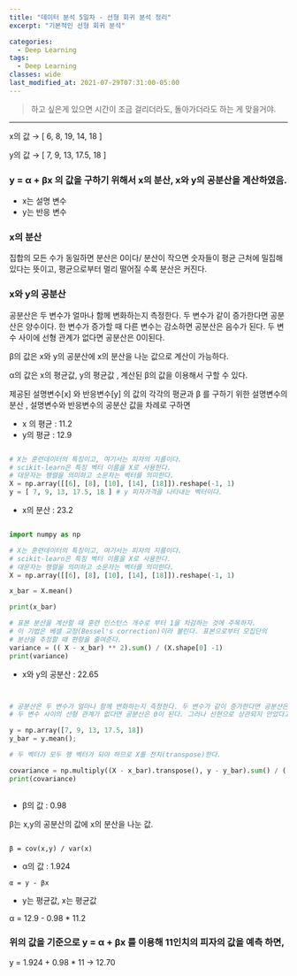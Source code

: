 ```yaml
---
title: "데이터 분석 5일차 - 선형 회귀 분석 정리"
excerpt: "기본적인 선형 회귀 분석"

categories:
  - Deep Learning
tags:
  - Deep Learning
classes: wide
last_modified_at: 2021-07-29T07:31:00-05:00
---
```


> 하고 싶은게 있으면 시간이 조금 걸리더라도, 돌아가더라도 하는 게 맞을거야. 

***

x의 값 →  [ 6, 8, 19, 14, 18 ]

y의 값 → [ 7, 9, 13, 17.5, 18 ] 

 

### y = α + βx 의 값을 구하기 위해서 x의 분산, x와 y의 공분산을 계산하였음.

- x는 설명 변수
- y는 반응 변수 

 

### x의 분산
집합의 모든 수가 동일하면 분산은 0이다/ 분산이 작으면 숫자들이 평균 근처에 밀집해 있다는 뜻이고, 평균으로부터 멀리 떨어질 수록 분산은 커진다. 

 

### x와 y의 공분산
공분산은 두 변수가 얼마나 함께 변화하는지 측정한다.  두 변수가 같이 증가한다면 공분산은 양수이다. 한 변수가 증가할 때 다른 변수는 감소하면 공분산은 음수가 된다. 두 변수 사이에 선형 관계가 없다면 공분산은 0이된다. 

 

β의 값은 x와 y의 공분산에 x의 분산을 나눈 값으로 계산이 가능하다.   

α의 값은 x의 평균값, y의 평균값 , 계산된 β의 값을 이용해서 구할 수 있다.   

제공된 설명변수[x] 와 반응변수[y] 의 값의 각각의 평균과 β 를 구하기 위한 설명변수의 분산 , 설명변수와 반응변수의 공분산 값을 차례로 구하면   

 
- x 의 평균 : 11.2
- y의 평균 : 12.9

```python

# X는 훈련데이터의 특징이고, 여기서는 피자의 지름이다.
# scikit-learn은 특징 벡터 이름을 X로 사용한다.
# 대문자는 행렬을 의미하고 소문자는 벡터를 의미한다.
X = np.array([[6], [8], [10], [14], [18]]).reshape(-1, 1)
y = [ 7, 9, 13, 17.5, 18 ] # y 피자가격을 나타내는 벡터이다.

```

- x의 분산 : 23.2

```python

import numpy as np

# X는 훈련데이터의 특징이고, 여기서는 피자의 지름이다.
# scikit-learn은 특징 벡터 이름을 X로 사용한다.
# 대문자는 행렬을 의미하고 소문자는 벡터를 의미한다.
X = np.array([[6], [8], [10], [14], [18]]).reshape(-1, 1)

x_bar = X.mean()

print(x_bar)

# 표본 분산을 계산할 때 훈련 인스턴스 개수로 부터 1을 차감하는 것에 주목하자.
# 이 기법은 베셀 교정(Bessel's correction)이라 불린다. 표본으로부터 모집단의
# 분산을 추정할 때 편향을 줄여준다.
variance = (( X - x_bar) ** 2).sum() / (X.shape[0] -1)
print(variance)

``` 

- x와 y의 공분산 : 22.65

```python


# 공분산은 두 변수가 얼마나 함께 변화하는지 측정한다. 두 변수가 같이 증가한다면 공분산은 양수다. 한 변수가 증가할 때 다른 변수는 감소하면 공분산은 음수가 된다.
# 두 변수 사이의 선형 관계가 없다면 공분산은 0이 된다. 그러나 선현으로 상관되지 안았다고 해서 반드시 서로 독립적이라는 의미는 아니다.

y = np.array([7, 9, 13, 17.5, 18])
y_bar = y.mean();

# 두 벡터가 모두 행 벡터가 되야 하므로 X를 전치(transpose)한다.

covariance = np.multiply((X - x_bar).transpose(), y - y_bar).sum() / ( X.shape[0] - 1 )
print(covariance)
 
```

- β의 값 : 0.98 

β는 x,y의 공분산의 값에 x의 분산을 나눈 값. 

```

β = cov(x,y) / var(x) 

```
 

- α의 값 : 1.924


```
α = y - βx 

```


- y는 평균값, x는 평균값  

α = 12.9 - 0.98 * 11.2 

 

### 위의 값을 기준으로 y = α + βx 를 이용해 11인치의 피자의 값을 예측 하면,   

y = 1.924 + 0.98 * 11 → 12.70
